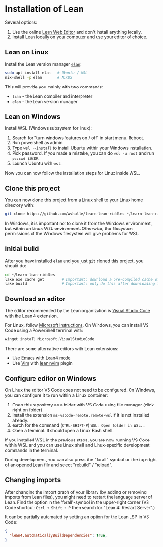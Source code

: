 
# Installation of Lean

Several options:

1. Use the online [Lean Web Editor](https://live.lean-lang.org/) and don't install anything locally.
2. Install Lean locally on your computer and use your editor of choice.


## Lean on Linux

Install the Lean version manager [`elan`](https://github.com/leanprover/elan):

```bash
sudo apt install elan   # Ubuntu / WSL
nix-shell -p elan       # NixOS
```

This will provide you mainly with two commands:

- `lean` - the Lean compiler and interpreter
- `elan` - the Lean version manager

## Lean on Windows

Install WSL (Windows subsystem for linux):

1. Search for "turn windows features on / off" in start menu. Reboot.
2. Run powershell as admin
3. Type `wsl --install` to install Ubuntu within your Windows installation.
4. Pick password. If you made a mistake, you can do `wsl -u root` and run `passwd $USER`.
5. Launch Ubuntu with `wsl`.


Now you can now follow the installation steps for Linux inside WSL.

## Clone this project

You can now clone this project from a Linux shell to your Linux home directory with:

```bash
git clone https://github.com/wvhulle/learn-lean-riddles ~/learn-lean-riddles
```

In Windows, it is important not to clone it from the Windows environment, but within an Linux WSL environment. Otherwise, the filesystem permissions of the Windows filesystem will give problems for WSL.

## Initial build

After you have installed `elan` and you just `git` cloned this project, you should do:

```bash
cd ~/learn-lean-riddles
lake exe cache get        # Important: download a pre-compiled cache of Mathlib
lake build                # Important: only do this after downloading the cache 
```

## Download an editor

The editor recommended by the Lean organization is [Visual Studio Code](https://code.visualstudio.com/) with the [Lean 4 extension](https://marketplace.visualstudio.com/items?itemName=leanprover.lean4).


For Linux, follow [Microsoft instructions](https://code.visualstudio.com/docs/setup/linux). On Windows, you can install VS Code using a PowerShell terminal with:

```ps
winget install Microsoft.VisualStudioCode
```

There are some alternative editors with Lean extensions: 

- Use [Emacs](https://www.gnu.org/software/emacs/) with [Lean4 mode](https://github.com/leanprover-community/lean4-mode)
- Use [Vim](https://www.vim.org/) with [lean.nvim](https://github.com/Julian/lean.nvim) plugin


## Configure editor on Windows

On Linux the editor VS Code does not need to be configured. On Windows, you can configure it to run within a Linux container:

1. Open this repository as a folder with VS Code using file manager (click right on folder)
2. Install the extension `ms-vscode-remote.remote-wsl` if it is not installed already.
3. earch for the command (`CTRL-SHIFT-P`) `WSL: Open folder in WSL..` 
4. Open a terminal. It should open a Linux Bash shell.

If you installed WSL in the previous steps, you are now running VS Code within WSL and you can use Linux shell and Linux-specific development commands in the terminal.



During development, you can also press the "forall" symbol on the top-right of an opened Lean file and select "rebuild" / "reload". 




## Changing imports

After changing the import graph of your library (by adding or removing imports from Lean files), you might need to restart the language server of Lean. Find the option in the 'forall'-symbol in the upper-right corner (VS Code shortcut: `Ctrl + Shift + P` then search for "Lean 4: Restart Server".)

It can be partially automated by setting an option for the Lean LSP in VS Code:

```json
{
  "lean4.automaticallyBuildDependencies": true,
}
```